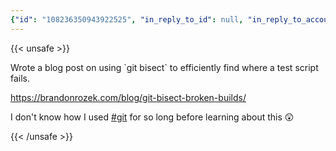 ```yaml
---
{"id": "108236350943922525", "in_reply_to_id": null, "in_reply_to_account_id": null, "sensitive": false, "spoiler_text": "", "visibility": "public", "language": "en", "replies_count": 1, "reblogs_count": 3, "favourites_count": 4, "edited_at": null, "reblog": null, "application": null, "account": {"id": "108219415927856966", "username": "brozek", "acct": "brozek", "display_name": "Brandon Rozek", "url": "https://fosstodon.org/@brozek", "avatar": "https://cdn.fosstodon.org/accounts/avatars/108/219/415/927/856/966/original/bae9f46f23936e79.jpg", "avatar_static": "https://cdn.fosstodon.org/accounts/avatars/108/219/415/927/856/966/original/bae9f46f23936e79.jpg", "header": "https://fosstodon.org/headers/original/missing.png", "header_static": "https://fosstodon.org/headers/original/missing.png", "noindex": true}, "media_attachments": [], "mentions": [], "tags": [{"name": "git", "url": "https://fosstodon.org/tags/git"}], "emojis": [], "card": {"url": "https://brandonrozek.com/blog/git-bisect-broken-builds/", "title": "Which commit broke the build? Using Git Bisect", "description": "Lets imagine a scenario where in the latest merge a test starts failing. Lets say these tests are saved in test.sh. Instead of having to test each individual commit in the merge, to see where the test fails, luckily git bisect narrows it down in a more efficient way!\nTo use:\ngit bisect start [good] [bad] git bisect run test.sh Where [good] and [bad] are replaced with their respective commit hashes.", "type": "link", "author_name": "Brandon Rozek", "author_url": "https://brandonrozek.com/", "provider_name": "", "provider_url": "", "html": "", "width": 0, "height": 0, "image": null, "embed_url": "", "blurhash": null}, "poll": null, "syndication": "https://fosstodon.org/@brozek/108236350943922525", "date": "2022-05-03T05:27:27.957Z"}
---
```

{{< unsafe >}}
<p>Wrote a blog post on using `git bisect` to efficiently find where a test script fails.</p><p><a href="https://brandonrozek.com/blog/git-bisect-broken-builds/" target="_blank" rel="nofollow noopener noreferrer"><span class="invisible">https://</span><span class="ellipsis">brandonrozek.com/blog/git-bise</span><span class="invisible">ct-broken-builds/</span></a></p><p>I don&#39;t know how I used <a href="https://fosstodon.org/tags/git" class="mention hashtag" rel="tag">#<span>git</span></a> for so long before learning about this 😲</p>
{{< /unsafe >}}
